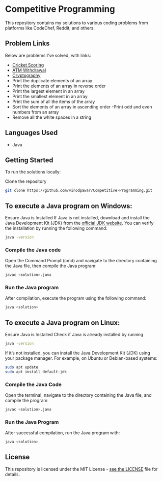 # Competitive Programming

This repository contains my solutions to various coding problems from platforms like CodeChef, Reddit, and others.

## Problem Links

Below are problems I've solved, with links:

- [Cricket Scoring](https://old.reddit.com/r/dailyprogrammer/comments/7x81yg/20180213_challenge_351_easy_cricket_scoring/)  
- [ATM Withdrawal](https://old.reddit.com/r/dailyprogrammer_ideas/comments/51kuhx/easyconverting_notes/)  
- [Cryptography](https://old.reddit.com/r/dailyprogrammer_ideas/comments/10cw05/easyintermediate_positionbased_cryptography/)  
- Print the duplicate elements of an array
- Print the elements of an array in reverse order
- Print the largest element in an array
- Print the smallest element in an array
- Print the sum of all the items of the array
- Sort the elements of an array in ascending order
-Print odd and even numbers from an array
- Remove all the white spaces in a string  

## Languages Used

- Java

## Getting Started

To run the solutions locally:

Clone the repository
   ```bash
   git clone https://github.com/vinodpawar/Competitive-Programming.git
   ```
   
## To execute a Java program on Windows:

Ensure Java is Installed
If Java is not installed, download and install the Java Development Kit (JDK) from the [official JDK website](https://www.oracle.com/java/technologies/javase/jdk17-archive-downloads.html). You can verify the installation by running the following command:
   ```bash
   java -version
   ```

### Compile the Java code

Open the Command Prompt (cmd) and navigate to the directory containing the Java file, then compile the Java program:
   ```bash
   javac <solution>.java
   ```

### Run the Java program
After compilation, execute the program using the following command:
   ```bash
   java <solution>
   ```

## To execute a Java program on Linux:
Ensure Java is Installed
Check if Java is already installed by running
   ```bash
   java -version
   ```

If it’s not installed, you can install the Java Development Kit (JDK) using your package manager. For example, on Ubuntu or Debian-based systems:
   ```bash
   sudo apt update
   sudo apt install default-jdk
   ```

### Compile the Java Code
Open the terminal, navigate to the directory containing the Java file, and compile the program:
   ```bash
   javac <solution>.java
   ```

### Run the Java Program
After successful compilation, run the Java program with:
   ```bash
   java <solution>
   ```

## License

This repository is licensed under the MIT License - [see the LICENSE](https://github.com/vinodpawar/Competitive-Programming/blob/master/LICENSE) file for details.
